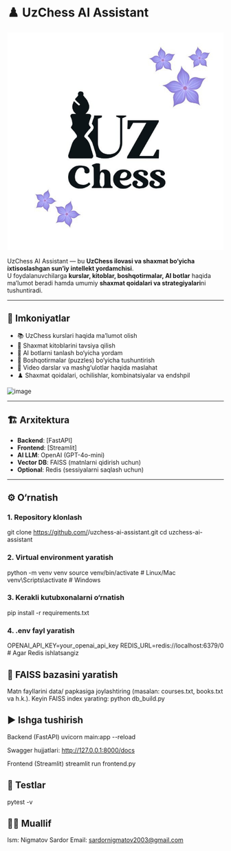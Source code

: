 # ♟️ UzChess AI Assistant

![Project Logo](./images/uzchess.jpg)  


UzChess AI Assistant — bu **UzChess ilovasi va shaxmat bo‘yicha ixtisoslashgan sun’iy intellekt yordamchisi**.  
U foydalanuvchilarga **kurslar, kitoblar, boshqotirmalar, AI botlar** haqida ma’lumot beradi hamda umumiy **shaxmat qoidalari va strategiyalari**ni tushuntiradi.  

---

## 🚀 Imkoniyatlar

- 📚 UzChess kurslari haqida ma’lumot olish  
- 📖 Shaxmat kitoblarini tavsiya qilish  
- 🤖 AI botlarni tanlash bo‘yicha yordam  
- 🧩 Boshqotirmalar (puzzles) bo‘yicha tushuntirish  
- 🎥 Video darslar va mashg‘ulotlar haqida maslahat  
- ♟️ Shaxmat qoidalari, ochilishlar, kombinatsiyalar va endshpil  

<img width="1004" height="829" alt="image" src="https://github.com/user-attachments/assets/83625599-325a-40e1-b76d-89926f882f4a" />

---

## 🏗️ Arxitektura

- **Backend**: [FastAPI]
- **Frontend**: [Streamlit]  
- **AI LLM**: OpenAI (GPT-4o-mini)  
- **Vector DB**: FAISS (matnlarni qidirish uchun)  
- **Optional**: Redis (sessiyalarni saqlash uchun)  

---

## ⚙️ O‘rnatish

### 1. Repository klonlash

git clone https://github.com/<username>/uzchess-ai-assistant.git
cd uzchess-ai-assistant

### 2. Virtual environment yaratish
python -m venv venv
source venv/bin/activate   # Linux/Mac
venv\Scripts\activate      # Windows

### 3. Kerakli kutubxonalarni o‘rnatish
pip install -r requirements.txt

### 4. .env fayl yaratish
OPENAI_API_KEY=your_openai_api_key
REDIS_URL=redis://localhost:6379/0   # Agar Redis ishlatsangiz

## 🔨 FAISS bazasini yaratish

Matn fayllarini data/ papkasiga joylashtiring (masalan: courses.txt, books.txt va h.k.).
Keyin FAISS index yarating:
python db_build.py

## ▶️ Ishga tushirish
Backend (FastAPI)
uvicorn main:app --reload

Swagger hujjatlari: http://127.0.0.1:8000/docs

Frontend (Streamlit)
streamlit run frontend.py

## 🧪 Testlar
pytest -v


## 👨‍💻 Muallif
Ism: Nigmatov Sardor
Email: sardornigmatov2003@gmail.com
